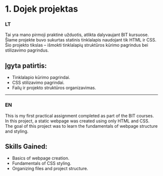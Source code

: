 # 1. Dojek projektas

### LT
Tai yra mano pirmoji praktinė užduotis, atlikta dalyvaujant BIT kursuose. Šiame projekte buvo sukurtas statinis tinklalapis naudojant tik HTML ir CSS. Šio projekto tikslas – išmokti tinklalapių struktūros kūrimo pagrindus bei stilizavimo pagrindus.

## Įgyta patirtis:

- Tinklalapio kūrimo pagrindai.
- CSS stilizavimo pagrindai.
- Failų ir projekto struktūros organizavimas.

---

### EN 
This is my first practical assignment completed as part of the BIT courses. In this project, a static webpage was created using only HTML and CSS. The goal of this project was to learn the fundamentals of webpage structure and styling.

## Skills Gained:

- Basics of webpage creation.
- Fundamentals of CSS styling.
- Organizing files and project structure.

